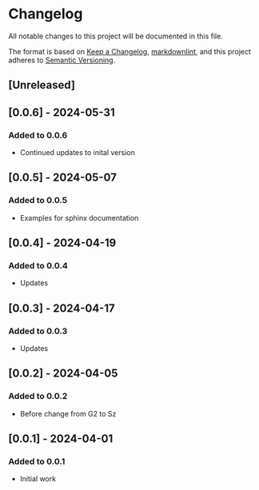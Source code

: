 # Changelog

All notable changes to this project will be documented in this file.

The format is based on [Keep a Changelog](https://keepachangelog.com/en/1.0.0/),
[markdownlint](https://dlaa.me/markdownlint/),
and this project adheres to [Semantic Versioning](https://semver.org/spec/v2.0.0.html).

## [Unreleased]

## [0.0.6] - 2024-05-31

### Added to 0.0.6

- Continued updates to inital version

## [0.0.5] - 2024-05-07

### Added to 0.0.5

- Examples for sphinx documentation

## [0.0.4] - 2024-04-19

### Added to 0.0.4

- Updates

## [0.0.3] - 2024-04-17

### Added to 0.0.3

- Updates

## [0.0.2] - 2024-04-05

### Added to 0.0.2

- Before change from G2 to Sz

## [0.0.1] - 2024-04-01

### Added to 0.0.1

- Initial work
